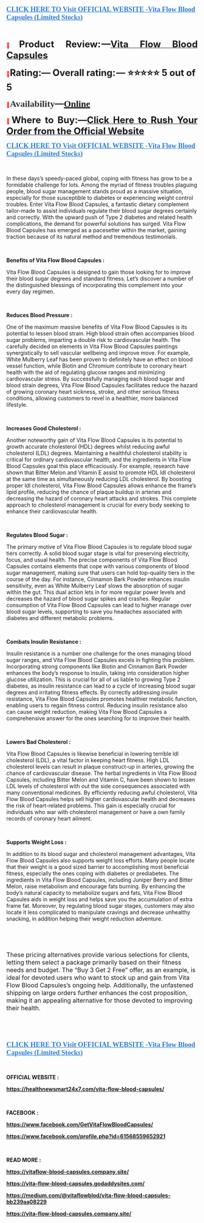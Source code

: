 <p align="left"><strong><a href="https://healthnewsmart24x7.com/vita-flow-blood-capsules-buy/" target="_blank"><span style="color: #2b7ed2;"><span style="font-family: source-serif-pro, Georgia, Cambria, 'Times New Roman', Times, serif;"><span style="font-size: large;"><span lang="en-US"><u>CLICK HERE TO Visit OFFICIAL WEBSITE -Vita Flow Blood Capsules (Limited Stocks)</u></span></span></span></span></a></strong></p>
<p>&nbsp;</p>
<p align="justify"><span style="color: #ff0000;">📣</span><span style="font-size: x-large;"><span lang="en-US"><strong>Product Review: &mdash;</strong></span></span><a href="https://www.facebook.com/GetVitaFlowBloodCapsules/" target="_blank"><span style="font-size: x-large;"><span lang="en-US"><strong>Vita Flow Blood Capsules</strong></span></span></a></p>
<p><span style="color: #ff0000;">📣</span><span style="font-size: x-large;"><span lang="en-US"><strong>Rating:&mdash; Overall rating: &mdash; ⭐⭐⭐⭐⭐ 5 out of 5</strong></span></span></p>
<p><strong><span style="color: #ff0000;">📣</span></strong><strong><span style="color: #323335;"><span style="font-family: 'PT Serif', serif;"><span style="font-size: x-large;"><span lang="en-US"><strong>Availability</strong></span></span></span></span></strong><strong><span style="color: #323335;"><span style="font-size: x-large;">&mdash;</span></span></strong><strong><a href="https://healthnewsmart24x7.com/vita-flow-blood-capsules-buy/" target="_blank"><span style="font-family: 'PT Serif', serif;"><span style="font-size: x-large;"><span lang="en-US"><u><strong>Online</strong></u></span></span></span></a></strong></p>
<p align="justify"><span style="color: #ff0000;">📣</span><span style="font-size: x-large;"><span lang="en-US"><strong>Where to Buy:&mdash;</strong></span></span><a href="https://healthnewsmart24x7.com/vita-flow-blood-capsules-buy/"><span style="font-size: x-large;"><strong>Click Here to Rush Your Order from the Official Website</strong></span></a></p>
<p align="left"><strong><a href="https://healthnewsmart24x7.com/vita-flow-blood-capsules-buy/" target="_blank"><span style="color: #2b7ed2;"><span style="font-family: source-serif-pro, Georgia, Cambria, 'Times New Roman', Times, serif;"><span style="font-size: large;"><span lang="en-US"><u><strong>CLICK HERE TO Visit OFFICIAL WEBSITE -Vita Flow Blood Capsules (Limited Stocks)</strong></u></span></span></span></span></a></strong></p>
<p>&nbsp;</p>
<p>In these days&rsquo;s speedy-paced global, coping with fitness has grow to be a formidable challenge for lots. Among the myriad of fitness troubles plaguing people, blood sugar management stands proud as a massive situation, especially for those susceptible to diabetes or experiencing weight control troubles. Enter Vita Flow Blood Capsules, a fantastic dietary complement tailor-made to assist individuals regulate their blood sugar degrees certainly and correctly. With the upward push of Type 2 diabetes and related health complications, the demand for powerful solutions has surged. Vita Flow Blood Capsules has emerged as a pacesetter within the market, gaining traction because of its natural method and tremendous testimonials.</p>
<p>&nbsp;</p>
<p><strong>Benefits of Vita Flow Blood Capsules :</strong></p>
<p>Vita Flow Blood Capsules is designed to gain those looking for to improve their blood sugar degrees and standard fitness. Let&rsquo;s discover a number of the distinguished blessings of incorporating this complement into your every day regimen.</p>
<p>&nbsp;</p>
<p><strong>Reduces Blood Pressure :</strong></p>
<p>One of the maximum massive benefits of Vita Flow Blood Capsules is its potential to lessen blood strain. High blood strain often accompanies blood sugar problems, imparting a double risk to cardiovascular health. The carefully decided on elements in Vita Flow Blood Capsules paintings synergistically to sell vascular wellbeing and improve move. For example, White Mulberry Leaf has been proven to definitely have an effect on blood vessel function, while Biotin and Chromium contribute to coronary heart health with the aid of regulating glucose ranges and minimizing cardiovascular stress. By successfully managing each blood sugar and blood strain degrees, Vita Flow Blood Capsules facilitates reduce the hazard of growing coronary heart sickness, stroke, and other serious fitness conditions, allowing customers to revel in a healthier, more balanced lifestyle.</p>
<p>&nbsp;</p>
<p><strong>Increases Good Cholesterol :</strong></p>
<p>Another noteworthy gain of Vita Flow Blood Capsules is its potential to growth accurate cholesterol (HDL) degrees whilst reducing awful cholesterol (LDL) degrees. Maintaining a healthful cholesterol stability is critical for ordinary cardiovascular health, and the ingredients in Vita Flow Blood Capsules goal this place efficaciously. For example, research have shown that Bitter Melon and Vitamin E assist to promote HDL ldl cholesterol at the same time as simultaneously reducing LDL cholesterol. By boosting proper ldl cholesterol, Vita Flow Blood Capsules allows enhance the frame&rsquo;s lipid profile, reducing the chance of plaque buildup in arteries and decreasing the hazard of coronary heart attacks and strokes. This complete approach to cholesterol management is crucial for every body seeking to enhance their cardiovascular health.</p>
<p>&nbsp;</p>
<p><strong>Regulates Blood Sugar :</strong></p>
<p>The primary motive of Vita Flow Blood Capsules is to regulate blood sugar tiers correctly. A solid blood sugar stage is vital for preserving electricity, focus, and usual health. The precise components of Vita Flow Blood Capsules contains elements that cope with various components of blood sugar management, making sure that users can hold top-quality tiers in the course of the day. For instance, Cinnamon Bark Powder enhances insulin sensitivity, even as White Mulberry Leaf slows the absorption of sugar within the gut. This dual action lets in for more regular power levels and decreases the hazard of blood sugar spikes and crashes. Regular consumption of Vita Flow Blood Capsules can lead to higher manage over blood sugar levels, supporting to save you headaches associated with diabetes and different metabolic problems.</p>
<p>&nbsp;</p>
<p><strong>Combats Insulin Resistance :</strong></p>
<p>Insulin resistance is a number one challenge for the ones managing blood sugar ranges, and Vita Flow Blood Capsules excels in fighting this problem. Incorporating strong components like Biotin and Cinnamon Bark Powder enhances the body&rsquo;s response to insulin, taking into consideration higher glucose utilization. This is crucial for all of us liable to growing Type 2 diabetes, as insulin resistance can lead to a cycle of increasing blood sugar degrees and irritating fitness effects. By correctly addressing insulin resistance, Vita Flow Blood Capsules promotes healthier metabolic function, enabling users to regain fitness control. Reducing insulin resistance also can cause weight reduction, making Vita Flow Blood Capsules a comprehensive answer for the ones searching for to improve their health.</p>
<p>&nbsp;</p>
<p><strong>Lowers Bad Cholesterol :</strong></p>
<p>Vita Flow Blood Capsules is likewise beneficial in lowering terrible ldl cholesterol (LDL), a vital factor in keeping heart fitness. High LDL cholesterol levels can result in plaque construct-up in arteries, growing the chance of cardiovascular disease. The herbal ingredients in Vita Flow Blood Capsules, including Bitter Melon and Vitamin C, have been shown to lessen LDL levels of cholesterol with out the side consequences associated with many conventional medicines. By efficiently reducing awful cholesterol, Vita Flow Blood Capsules helps sell higher cardiovascular health and decreases the risk of heart-related problems. This gain is especially crucial for individuals who war with cholesterol management or have a own family records of coronary heart ailment.</p>
<p>&nbsp;</p>
<p><strong>Supports Weight Loss :</strong></p>
<p>In addition to its blood sugar and cholesterol management advantages, Vita Flow Blood Capsules also supports weight loss efforts. Many people locate that their weight is a good sized barrier to accomplishing most beneficial fitness, especially the ones coping with diabetes or prediabetes. The ingredients in Vita Flow Blood Capsules, including Juniper Berry and Bitter Melon, raise metabolism and encourage fats burning. By enhancing the body&rsquo;s natural capacity to metabolize sugars and fats, Vita Flow Blood Capsules aids in weight loss and helps save you the accumulation of extra frame fat. Moreover, by regulating blood sugar stages, customers may also locate it less complicated to manipulate cravings and decrease unhealthy snacking, in addition helping their weight reduction adventure.</p>
<p>&nbsp;</p>
<p>&nbsp;</p>
<p><span style="font-size: medium;">These pricing alternatives provide various selections for clients, letting them select a package primarily based on their fitness needs and budget. The &ldquo;Buy 3 Get 2 Free&rdquo; offer, as an example, is ideal for devoted users who want to stock up and gain from Vita Flow Blood Capsules&rsquo;s ongoing help. Additionally, the unfastened shipping on large orders further enhances the cost proposition, making it an appealing alternative for those devoted to improving their health.</span></p>
<p>&nbsp;</p>
<p>&nbsp;</p>
<p align="left"><strong><a href="https://healthnewsmart24x7.com/vita-flow-blood-capsules-buy/" target="_blank"><span style="color: #2b7ed2;"><span style="font-family: source-serif-pro, Georgia, Cambria, 'Times New Roman', Times, serif;"><span style="font-size: large;"><span lang="en-US"><u><strong>CLICK HERE TO Visit OFFICIAL WEBSITE -Vita Flow Blood Capsules (Limited Stocks)</strong></u></span></span></span></span></a></strong></p>
<p align="left">&nbsp;</p>
<p><strong>OFFICIAL WEBSITE :</strong></p>
<p><a href="https://healthnewsmart24x7.com/vita-flow-blood-capsules/"><strong>https://healthnewsmart24x7.com/vita-flow-blood-capsules/</strong></a></p>
<p>&nbsp;</p>
<p><strong>FACEBOOK :</strong></p>
<p><a href="https://www.facebook.com/GetVitaFlowBloodCapsules/"><strong>https://www.facebook.com/GetVitaFlowBloodCapsules/</strong></a></p>
<p><a href="https://www.facebook.com/profile.php?id=61568559652921"><strong>https://www.facebook.com/profile.php?id=61568559652921</strong></a></p>
<p>&nbsp;</p>
<p><strong>READ MORE :</strong></p>
<p><a href="https://vitaflow-blood-capsules.company.site/"><strong>https://vitaflow-blood-capsules.company.site/</strong></a></p>
<p><a href="https://vita-flow-blood-capsules.godaddysites.com/"><strong>https://vita-flow-blood-capsules.godaddysites.com/</strong></a></p>
<p><a href="https://medium.com/@vitaflowblod/vita-flow-blood-capsules-bb239aa08229"><strong>https://medium.com/@vitaflowblod/vita-flow-blood-capsules-bb239aa08229</strong></a></p>
<p><a href="https://vita-flow-blood-capsules.company.site/"><strong>https://vita-flow-blood-capsules.company.site/</strong></a></p>
<p>&nbsp;</p>
